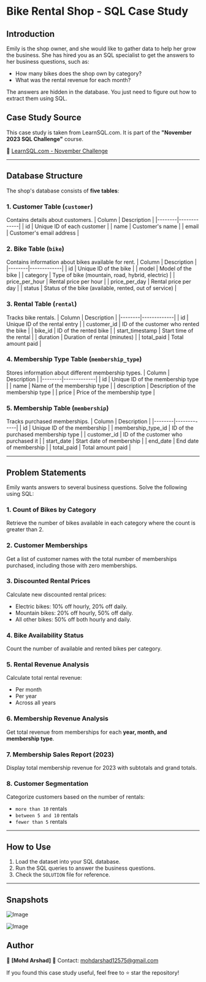 # Bike Rental Shop - SQL Case Study

## Introduction
Emily is the shop owner, and she would like to gather data to help her grow the business. She has hired you as an SQL specialist to get the answers to her business questions, such as:
- How many bikes does the shop own by category?
- What was the rental revenue for each month?

The answers are hidden in the database. You just need to figure out how to extract them using SQL.

## Case Study Source
This case study is taken from LearnSQL.com. It is part of the **"November 2023 SQL Challenge"** course.

🔗 [LearnSQL.com - November Challenge](https://learnsql.com/course/2023-advanced-sql-practice-challenges/november-challenge/introduction/introduction/)

---

## Database Structure
The shop's database consists of **five tables**:

### 1. Customer Table (`customer`)
Contains details about customers.
| Column | Description |
|--------|-------------|
| id | Unique ID of each customer |
| name | Customer's name |
| email | Customer's email address |

### 2. Bike Table (`bike`)
Contains information about bikes available for rent.
| Column | Description |
|--------|-------------|
| id | Unique ID of the bike |
| model | Model of the bike |
| category | Type of bike (mountain, road, hybrid, electric) |
| price_per_hour | Rental price per hour |
| price_per_day | Rental price per day |
| status | Status of the bike (available, rented, out of service) |

### 3. Rental Table (`rental`)
Tracks bike rentals.
| Column | Description |
|--------|-------------|
| id | Unique ID of the rental entry |
| customer_id | ID of the customer who rented the bike |
| bike_id | ID of the rented bike |
| start_timestamp | Start time of the rental |
| duration | Duration of rental (minutes) |
| total_paid | Total amount paid |

### 4. Membership Type Table (`membership_type`)
Stores information about different membership types.
| Column | Description |
|--------|-------------|
| id | Unique ID of the membership type |
| name | Name of the membership type |
| description | Description of the membership type |
| price | Price of the membership type |

### 5. Membership Table (`membership`)
Tracks purchased memberships.
| Column | Description |
|--------|-------------|
| id | Unique ID of the membership |
| membership_type_id | ID of the purchased membership type |
| customer_id | ID of the customer who purchased it |
| start_date | Start date of membership |
| end_date | End date of membership |
| total_paid | Total amount paid |

---

## Problem Statements
Emily wants answers to several business questions. Solve the following using SQL:

### 1. Count of Bikes by Category
Retrieve the number of bikes available in each category where the count is greater than 2.

### 2. Customer Memberships
Get a list of customer names with the total number of memberships purchased, including those with zero memberships.

### 3. Discounted Rental Prices
Calculate new discounted rental prices:
- Electric bikes: 10% off hourly, 20% off daily.
- Mountain bikes: 20% off hourly, 50% off daily.
- All other bikes: 50% off both hourly and daily.

### 4. Bike Availability Status
Count the number of available and rented bikes per category.

### 5. Rental Revenue Analysis
Calculate total rental revenue:
- Per month
- Per year
- Across all years

### 6. Membership Revenue Analysis
Get total revenue from memberships for each **year, month, and membership type**.

### 7. Membership Sales Report (2023)
Display total membership revenue for 2023 with subtotals and grand totals.

### 8. Customer Segmentation
Categorize customers based on the number of rentals:
- `more than 10` rentals
- `between 5 and 10` rentals
- `fewer than 5` rentals

---

## How to Use
1. Load the dataset into your SQL database.
2. Run the SQL queries to answer the business questions.
3. Check the `SOLUTION` file for reference.
---

## Snapshots

![Image](https://github.com/user-attachments/assets/3acafd4c-a47f-4f25-bd93-6aba337c6b76)

![Image](https://github.com/user-attachments/assets/d0ff6ead-2cda-4ee3-9b4e-e76d76ad2ec2)

## Author
🚀 **[Mohd Arshad]**
📧 Contact: mohdarshad12575@gmail.com

If you found this case study useful, feel free to ⭐ star the repository!
